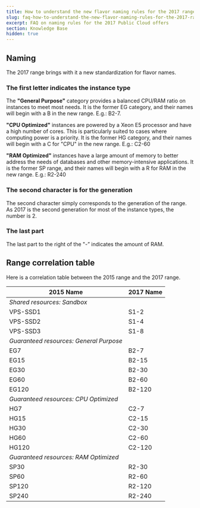 ```yaml
---
title: How to understand the new flavor naming rules for the 2017 range?
slug: faq-how-to-understand-the-new-flavor-naming-rules-for-the-2017-range
excerpt: FAQ on naming rules for the 2017 Public Cloud offers
section: Knowledge Base
hidden: true
---
```



## Naming
The 2017 range brings with it a new standardization for flavor names.


### The first letter indicates the instance type
The **"General Purpose"** category provides a balanced CPU/RAM ratio on instances to meet most needs. It is the former EG category, and their names will begin with a B in the new range. E.g.: B2-7.

**"CPU Optimized"** instances are powered by a Xeon E5 processor and have a high number of cores. This is particularly suited to cases where computing power is a priority. It is the former HG category, and their names will begin with a C for "CPU" in the new range. E.g.: C2-60

**"RAM Optimized"** instances have a large amount of memory to better address the needs of databases and other memory-intensive applications. It is the former SP range, and their names will begin with a R for RAM in the new range. E.g.: R2-240


### The second character is for the generation
The second character simply corresponds to the generation of the range. As 2017 is the second generation for most of the instance types, the number is 2.


### The last part
The last part to the right of the "-” indicates the amount of RAM.


## Range correlation table
Here is a correlation table between the 2015 range and the 2017 range.

|2015 Name|2017 Name|
|---|---|
|*Shared resources: Sandbox*||
|VPS-SSD1|S1-2|
|VPS-SSD2|S1-4|
|VPS-SSD3|S1-8|
|*Guaranteed resources: General Purpose*||
|EG7|B2-7|
|EG15|B2-15|
|EG30|B2-30|
|EG60|B2-60|
|EG120|B2-120|
|*Guaranteed resources: CPU Optimized*||
|HG7|C2-7|
|HG15|C2-15|
|HG30|C2-30|
|HG60|C2-60|
|HG120|C2-120|
|*Guaranteed resources: RAM Optimized*||
|SP30|R2-30|
|SP60|R2-60|
|SP120|R2-120|
|SP240|R2-240|
